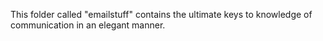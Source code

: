 This folder called "emailstuff" contains the ultimate keys to knowledge of communication in an elegant manner.
